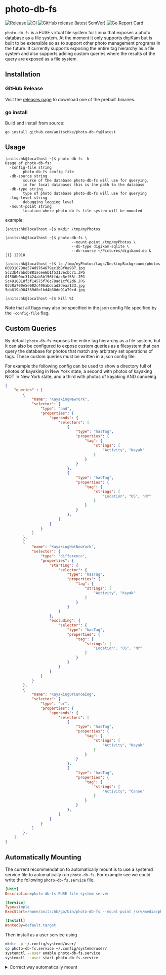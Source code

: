 # photo-db-fs
[![Release](https://github.com/anitschke/photo-db-fs/actions/workflows/release.yml/badge.svg)](https://github.com/anitschke/photo-db-fs/actions/workflows/release.yml) [![CI](https://github.com/anitschke/photo-db-fs/actions/workflows/ci.yml/badge.svg)](https://github.com/anitschke/photo-db-fs/actions/workflows/ci.yml) ![GitHub release (latest SemVer)](https://img.shields.io/github/v/release/anitschke/photo-db-fs) [![Go Report Card](https://goreportcard.com/badge/github.com/anitschke/photo-db-fs)](https://goreportcard.com/report/github.com/anitschke/photo-db-fs)

`photo-db-fs` is a FUSE virtual file system for Linux that exposes a photo database as a file system. At the moment it only supports digiKam but is built to be extensible so as to support other photo management programs in the future. It currently supports exposing the entire tag hierarchy as a file system and also supports adding custom queries where the results of the query are exposed as a file system.

## Installation
### GitHub Release
Visit the [releases page](https://github.com/anitschke/photo-db-fs/releases) to download one of the prebuilt binaries.

### go install
Build and install from source:
```
go install github.com/anitschke/photo-db-fs@latest
```

## Usage
```
[anitschk@localhost ~]$ photo-db-fs -h
Usage of photo-db-fs:
  -config-file string
        photo-db-fs config file
  -db-source string
        source of the database photo-db-fs will use for querying, 
        ie for local databases this is the path to the database
  -db-type string
        type of photo database photo-db-fs will use for querying
  -log-level string
        debugging logging level
  -mount-point string
        location where photo-db-fs file system will be mounted
```

example:
```
[anitschk@localhost ~]$ mkdir /tmp/myPhotos

[anitschk@localhost ~]$ photo-db-fs \
                              --mount-point /tmp/myPhotos \
                              --db-type digikam-sqlite \
                              --db-source ~/Pictures/digikam4.db &
[1] 12910

[anitschk@localhost ~]$ ls /tmp/myPhotos/tags/DesktopBackground/photos
009318790e574d9764679ec1b8f0a987.jpg   5c23b47abdb881acee6b1f5313ecbc71.JPG
01586b0bc31424ab3b156ffdac8ef58f.JPG   5c4918818f3f14575f76c78ad1cf62d6.JPG
0338a700e5e602c496abdcad2deaa133.jpg   5da619a984339d0e1bd4b80de91a79cd.jpg

[anitschk@localhost ~]$ kill %1
```

Note that all flags may also be specified in the json config file specified by the `-config-file` flag.

## Custom Queries
By default `photo-db-fs` exposes the entire tag hierarchy as a file system, but it can also be configured to expose custom queries as a filesystem that can query the database for photos that match any arbitrary set operations of tags. These custom queries must be written in a json config file.

For example the following config can be used to show a directory full of photos of kayaking in New York state, a second with photos of kayaking NOT in New York state, and a third with photos of kayaking AND canoeing.
```json
{
    "queries" : [
        {
            "name": "KayakingNewYork",
            "selector": {
                "type": "and",
                "properties": {
                    "operands": { 
                        "selectors": [
                            {
                                "type": "hasTag",
                                "properties": {
                                    "tag": {
                                        "strings": [
                                            "Activity", "Kayak"
                                        ]
                                    }
                                }
                            },
                            {
                                "type": "hasTag",
                                "properties": {
                                    "tag": {
                                        "strings": [
                                            "Location", "US", "NY"
                                        ]
                                    }
                                }
                            },
                        ]
                    }
                }
            }
        },
        {
            "name": "KayakingNotNewYork",
            "selector": {
                "type": "difference",
                "properties": {
                    "starting": { 
                        "selector": {
                            "type": "hasTag",
                            "properties": {
                                "tag": {
                                    "strings": [
                                        "Activity", "Kayak"
                                    ]
                                }
                            }
                        }
                    },
                    "excluding": {
                        "selector": {
                            "type": "hasTag",
                            "properties": {
                                "tag": {
                                    "strings": [
                                        "Location", "US", "NY"
                                    ]
                                }
                            }
                        }
                    }
                }
            }
        },
        {
            "name": "KayakingOrCanoeing",
            "selector": {
                "type": "or",
                "properties": {
                    "operands": { 
                        "selectors": [
                            {
                                "type": "hasTag",
                                "properties": {
                                    "tag": {
                                        "strings": [
                                            "Activity", "Kayak"
                                        ]
                                    }
                                }
                            },
                            {
                                "type": "hasTag",
                                "properties": {
                                    "tag": {
                                        "strings": [
                                            "Activity", "Canoe"
                                        ]
                                    }
                                }
                            },
                        ]
                    }
                }
            }
        },
    ]
}
```

## Automatically Mounting
The current recommendation to automatically mount is to use a systemd service file to automatically run `photo-db-fs`. For example see we could write the following `photo-db-fs.service` file. 
```ini
[Unit]
Description=photo-db-fs FUSE file system server

[Service]
Type=simple
ExecStart=/home/anitschk/go/bin/photo-db-fs --mount-point /srv/media/photo-db-fs --db-type digikam-sqlite --db-source /srv/media/digiKamDB/digikam4.db

[Install]
WantedBy=default.target
```

Then install as a user service using 
```bash
mkdir -p ~/.config/systemd/user/
cp photo-db-fs.service ~/.config/systemd/user/
systemctl --user enable photo-db-fs.service
systemctl --user start photo-db-fs.service
```

<details>
  <summary>Correct way automatically mount</summary>

A systemd .service file isn't really the right way to do this. The correct way would be to hook it up via /etc/fstab or a systemd .mount file instead. There is some good discussion on how rclone (also written in Go) does this and it sounds like they need to do some interpreting/translating of how  `mount` passes it the options because it is a little non-standard. I did some looking in their source but don't see anything obvious as to how they are doing it. see [rclone doc](https://rclone.org/commands/rclone_mount/#rclone-as-unix-mount-helper)
</details>
